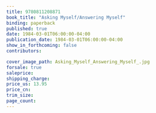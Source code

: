 ```yaml
---
title: 9780811208871
book_title: "Asking Myself/Answering Myself"
binding: paperback
published: true
date: 1984-03-01T06:00:00-04:00
publication_date: 1984-03-01T06:00:00-04:00
show_in_forthcoming: false
contributors:

cover_image_path: Asking_Myself_Answering_Myself_.jpg
forsale: true
saleprice:
shipping_charge:
price_us: 13.95
price_cn:
trim_size:
page_count:
---
```


